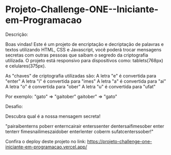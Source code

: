 ﻿# Projeto-Challenge-ONE--Iniciante-em-Programacao

Descrição:

Boas vindas! Este é um projeto de encriptação e decriptação de palavras e textos utilizando HTML, CSS e Javascript, você poderá trocar mensagens secretas com outras pessoas que saibam o segredo da criptografia utilizada. 
O projeto está responsivo para dispositivos como: tablets(768px) e celulares(375px).

As "chaves" de criptografia utilizadas são:
A letra "e" é convertida para "enter"
A letra "i" é convertida para "imes"
A letra "a" é convertida para "ai"
A letra "o" é convertida para "ober"
A letra "u" é convertida para "ufat"

Por exemplo:
"gato" => "gaitober"
gaitober" => "gato"

Desafio:

Descubra qual é a nossa mensagem secreta!

"pairaibenterns poberr enterncairair enterssenter dentersaifimesober enter tenterr fimesnailimeszaidober enterlenter coberm sufatcenterssober!"

Confira o deploy deste projeto no link: 
https://projeto-challenge-one-iniciante-em-programacao.vercel.app/
